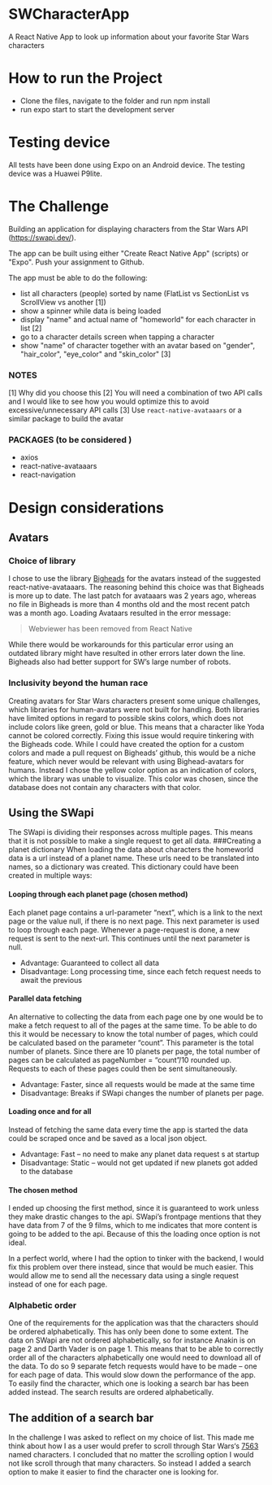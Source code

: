 # SWCharacterApp
 A React Native App to look up information about your favorite Star Wars characters


 # How to run the Project

  - Clone the files, navigate to the folder and run npm install
  - run expo start to start the development server

 # Testing device
 All tests have been done using Expo on an Android device. The testing device was a Huawei P9lite.

 # The Challenge

 Building an application for displaying characters from the Star Wars API (https://swapi.dev/).

 The app can be built using either "Create React Native App" (scripts) or "Expo". Push your assignment to Github.

 The app must be able to do the following:

 * list all characters (people) sorted by name (FlatList vs SectionList vs ScrollView vs another [1])
 * show a spinner while data is being loaded
 * display "name" and actual name of "homeworld" for each character in list [2]
 * go to a character details screen when tapping a character
 * show "name" of character together with an avatar based on "gender", "hair_color", "eye_color" and "skin_color" [3]

 ### NOTES

 [1] Why did you choose this
 [2] You will need a combination of two API calls and I would like to see how you would optimize this to avoid excessive/unnecessary API calls
 [3] Use `react-native-avataaars` or a similar package to build the avatar

 ### PACKAGES (to be considered )

 * axios
 * react-native-avataaars
 * react-navigation

 # Design considerations

 ## Avatars

 ### Choice of library  
 I chose to use the library [Bigheads](https://github.com/felipecespedes/react-native-bigheads) for the avatars instead of the suggested react-native-avataaars. The reasoning behind this choice was that Bigheads is more up to date.
 The last patch for avataaars was 2 years ago, whereas no file in Bigheads is more than 4 months old and the most recent patch was a month ago. Loading Avataars resulted in the error message:
  > Webviewer has been removed from React Native

 While there would be workarounds for this particular error using an outdated library might have resulted in other errors later down the line. Bigheads also had better support for SW’s large number of robots.
 ### Inclusivity beyond the human race
 Creating avatars for Star Wars characters present some unique challenges, which libraries for human-avatars were not built for handling. Both libraries have limited options in regard to possible skins colors, which does not include colors like green, gold or blue. This means that a character like Yoda cannot be colored correctly.
 Fixing this issue would require tinkering with the Bigheads code. While I could have created the option for a custom colors and made a pull request on Bigheads’ github, this would be a niche feature, which never would be relevant with using Bighead-avatars for humans.
 Instead I chose the yellow color option as an indication of colors, which the library was unable to visualize. This color was chosen, since the database does not contain any characters with that color.



 ## Using the SWapi

 The SWapi is dividing their responses across multiple pages. This means that it is not possible to make a single request to get all data.
 ###Creating a planet dictionary
 When loading the data about characters the homeworld data is a url instead of a planet name. These urls need to be translated into names, so a dictionary was created. This dictionary could have been created in multiple ways:
 #### Looping through each planet page (chosen method)
 Each planet page contains a url-parameter “next”, which is a link to the next page or the value null, if there is no next page. This next parameter is used to loop through each page. Whenever a page-request is done, a new request is sent to the next-url. This continues until the next parameter is null.
 -	Advantage: Guaranteed to collect all data
 -	Disadvantage: Long processing time, since each fetch request needs to await the previous
 #### Parallel data fetching
 An alternative to collecting the data from each page one by one would be to make a fetch request to all of the pages at the same time. To be able to do this it would be necessary to know the total number of pages, which could be calculated based on the parameter “count”. This parameter is the total number of planets. Since there are 10 planets per page, the total number of pages can be calculated as pageNumber = “count”/10 rounded up. Requests to each of these pages could then be sent simultaneously.
 -	Advantage: Faster, since all requests would be made at the same time  
 -	Disadvantage: Breaks if SWapi changes the number of planets per page.
 #### Loading once and for all
 Instead of fetching the same data every time the app is started the data could be scraped once and be saved as a local json object.
 -	Advantage: Fast – no need to make any planet data request s at startup
 -	Disadvantage: Static – would not get updated if new planets got added to the database

 #### The chosen method
 I ended up choosing the first method, since it is guaranteed to work unless they make drastic changes to the api. SWapi’s frontpage mentions that they have data from 7 of the 9 films, which to me indicates that more content is going to be added to the api. Because of this the loading once option is not ideal.

 In a perfect world, where I had the option to tinker with the backend, I would fix this problem over there  instead, since that would be much easier. This would allow me to send all the necessary data using a single request instead of one for each page.

 ### Alphabetic order
 One of the requirements for the application was that the characters should be ordered alphabetically. This has only been done to some extent. The data on SWapi are not ordered alphabetically, so for instance Anakin is on page 2 and Darth Vader is on page 1. This means that to be able to correctly order all of the characters alphabetically one would need to download all of the data. To do so 9 separate fetch requests would have to be made – one for each page of data. This would slow down the performance of the app. To easily find the character, which one is looking a search bar  has been added instead. The search results are ordered alphabetically.

 ## The addition of a search bar
 In the challenge I was asked to reflect on my choice of list. This made me think about how I as a user would prefer to scroll through Star Wars‘s [7563](https://www.sciencealert.com/data-scientists-map-every-important-character-in-the-star-wars-universe) named characters. I concluded that no matter the scrolling option I would not like scroll through that many characters. So instead I added a search option to make it easier to find the character one is looking for.
